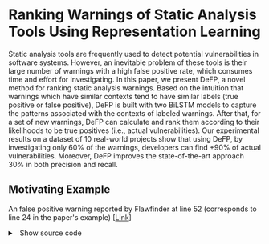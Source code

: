 # Ranking Warnings of Static Analysis Tools Using Representation Learning

Static analysis tools are frequently used to detect potential vulnerabilities in software systems. However, an inevitable problem of these tools is their large number of warnings with a high false positive rate, which consumes time and effort for investigating. In this paper, we present DeFP, a novel method for ranking static analysis warnings. Based on the intuition that warnings which have similar contexts tend to have similar labels (true positive or false positive), DeFP is built with two BiLSTM models to capture the patterns associated with the contexts of labeled warnings. After that, for a set of new warnings, DeFP can calculate and rank them  according to their likelihoods to be true positives (i.e., actual vulnerabilities).
Our experimental results on a dataset of 10 real-world projects show that using DeFP, by investigating only 60% of the warnings, developers can find +90% of actual vulnerabilities. Moreover, DeFP improves the state-of-the-art approach 30% in both precision and recall. 

## Motivating Example
An false positive warning reported by Flawfinder at line 52 (corresponds to line 24 in the paper's example) [[Link](https://github.com/asterisk/asterisk/blob/3656c42cb04702e5b223f6984975abae439021ed/main/aoc.c)]

<details>
<summary>
<a class="btnfire small stroke"><em class="fas fa-chevron-circle-down"></em>&nbsp;&nbsp;Show source code</a>    
</summary>
 
```c
 1| 	static const char *aoc_rate_type_str(enum ast_aoc_s_rate_type value)
 2| 	{
 3| 		const char *str;
 4| 	
 5| 		switch (value) {
 6| 		default:
 7| 		case AST_AOC_RATE_TYPE_NA:
 8| 			str = "NotAvailable";
 9| 			break;
10| 		case AST_AOC_RATE_TYPE_FREE:
11| 			str = "Free";
12| 			break;
13| 		case AST_AOC_RATE_TYPE_FREE_FROM_BEGINNING:
14| 			str = "FreeFromBeginning";
15| 			break;
16| 		case AST_AOC_RATE_TYPE_DURATION:
17| 			str = "Duration";
18| 			break;
19| 		case AST_AOC_RATE_TYPE_FLAT:
20| 			str = "Flat";
21| 			break;
22| 		case AST_AOC_RATE_TYPE_VOLUME:
23| 			str = "Volume";
24| 			break;
25| 		case AST_AOC_RATE_TYPE_SPECIAL_CODE:
26| 			str = "SpecialCode";
27| 			break;
28| 		}
29| 		return str;
30| 	}
31| 	
32| 	static void aoc_s_event(const struct ast_aoc_decoded *decoded, struct ast_str **msg)
33| 	{
34| 		const char *rate_str;
35| 		char prefix[32];
36| 		int idx;
37| 	
38| 		ast_str_append(msg, 0, "NumberRates: %d\r\n", decoded->aoc_s_count);
39| 		for (idx = 0; idx < decoded->aoc_s_count; ++idx) {
40| 			snprintf(prefix, sizeof(prefix), "Rate(%d)", idx);
41| 	
42| 			ast_str_append(msg, 0, "%s/Chargeable: %s\r\n", prefix,
43| 				aoc_charged_item_str(decoded->aoc_s_entries[idx].charged_item));
44| 			if (decoded->aoc_s_entries[idx].charged_item == AST_AOC_CHARGED_ITEM_NA) {
45| 				continue;
46| 			}
47| 			rate_str = aoc_rate_type_str(decoded->aoc_s_entries[idx].rate_type);
48| 			ast_str_append(msg, 0, "%s/Type: %s\r\n", prefix, rate_str);
49| 			switch (decoded->aoc_s_entries[idx].rate_type) {
50| 			case AST_AOC_RATE_TYPE_DURATION:
51| 				strcat(prefix, "/");
52| 				strcat(prefix, rate_str);
53| 				ast_str_append(msg, 0, "%s/Currency: %s\r\n", prefix,
54| 					decoded->aoc_s_entries[idx].rate.duration.currency_name);
55| 				aoc_amount_str(msg, prefix,
56| 					decoded->aoc_s_entries[idx].rate.duration.amount,
57| 					decoded->aoc_s_entries[idx].rate.duration.multiplier);
58| 				ast_str_append(msg, 0, "%s/ChargingType: %s\r\n", prefix,
59| 					decoded->aoc_s_entries[idx].rate.duration.charging_type ?
60| 					"StepFunction" : "ContinuousCharging");
61| 				aoc_time_str(msg, prefix, "Time",
62| 					decoded->aoc_s_entries[idx].rate.duration.time,
63| 					decoded->aoc_s_entries[idx].rate.duration.time_scale);
64| 				if (decoded->aoc_s_entries[idx].rate.duration.granularity_time) {
65| 					aoc_time_str(msg, prefix, "Granularity",
66| 						decoded->aoc_s_entries[idx].rate.duration.granularity_time,
67| 						decoded->aoc_s_entries[idx].rate.duration.granularity_time_scale);
68| 				}
69| 				break;
70| 			case AST_AOC_RATE_TYPE_FLAT:
71| 				strcat(prefix, "/");
72| 				strcat(prefix, rate_str);
73| 				ast_str_append(msg, 0, "%s/Currency: %s\r\n", prefix,
74| 					decoded->aoc_s_entries[idx].rate.flat.currency_name);
75| 				aoc_amount_str(msg, prefix,
76| 					decoded->aoc_s_entries[idx].rate.flat.amount,
77| 					decoded->aoc_s_entries[idx].rate.flat.multiplier);
78| 				break;
79| 			case AST_AOC_RATE_TYPE_VOLUME:
80| 				strcat(prefix, "/");
81| 				strcat(prefix, rate_str);
82| 				ast_str_append(msg, 0, "%s/Currency: %s\r\n", prefix,
83| 					decoded->aoc_s_entries[idx].rate.volume.currency_name);
84| 				aoc_amount_str(msg, prefix,
85| 					decoded->aoc_s_entries[idx].rate.volume.amount,
86| 					decoded->aoc_s_entries[idx].rate.volume.multiplier);
87| 				ast_str_append(msg, 0, "%s/Unit: %s\r\n", prefix,
88| 					aoc_volume_unit_str(decoded->aoc_s_entries[idx].rate.volume.volume_unit));
89| 				break;
90| 			case AST_AOC_RATE_TYPE_SPECIAL_CODE:
91| 				ast_str_append(msg, 0, "%s/%s: %d\r\n", prefix, rate_str,
92| 					decoded->aoc_s_entries[idx].rate.special_code);
93| 				break;
94| 			default:
95| 				break;
96| 			}
97| 		}
98| 	}
```
</details>
